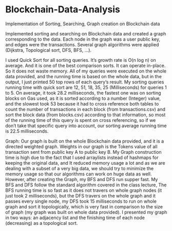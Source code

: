 # Blockchain-Data-Analysis
Implementation of Sorting, Searching, Graph creation on Blockchain data

Implemented sorting and searching on Blockchain data and created a graph corresponding to the data.
Each node in the graph was a user public key, and edges were the transactions. Several graph algorithms were applied (Dijkstra, Topological sort, DFS, BFS, ...).

I used Quick Sort for all sorting queries. It’s growth rate is O(n log n) on average. And it is one of the best comparison sorts. It can operate in-place. So it does not waste memory.
All of my queries were executed on the whole data provided, and the running time is based on the whole data, but in the output, I just printed 50 top rows of each query’s result.
My sorting queries running time with quick sort are 12, 51, 18, 35, 25 (Milliseconds) for queries 1 to 5.
On average, it took 28.2 milliseconds, the fastest one was on sorting blocks on Gas used, as it is sorted according to a number (Integer) value, and the slowest took 53 because it had to cross reference both tables to count the number of transactions in each block (from transactions.csv) and sort the block data (from blocks.csv) according to that information, so most of the running time of this query is spent on cross referencing, so if we don’t take that specific query into account, our sorting average running time is 22.5 milliseconds.

Graph:
Our graph is built on the whole Blockchain data provided, and it is a directed weighted graph. Weights in our graph is the Tokens value of all transaction sent from public key A to public key B. My Graph construction time is high due to the fact that I used arraylists instead of hashmaps for keeping the original data, and It reduced memory usage a lot and as we are dealing with a subset of a very big data, we should try to minimize the memory usage so that our algorithms can work on huge data as well. However, after creating the Graph, my BFS and DFS run supper fast.
My BFS and DFS follow the standard algorithm covered in the class lecture, The BFS running time is so fast as it does not travers on whole graph nodes (it just took 2 milliseconds), but the DFS travers on the whole graph and it passes every single node, my DFS took 15 milliseconds to run on whole graph and sort it topologically, which is very fast in comparison to the size of graph (my graph was built on whole data provided).
I presented my graph in two ways: an adjacency list and the finishing time of each node (decreasing) as a topological sort.

